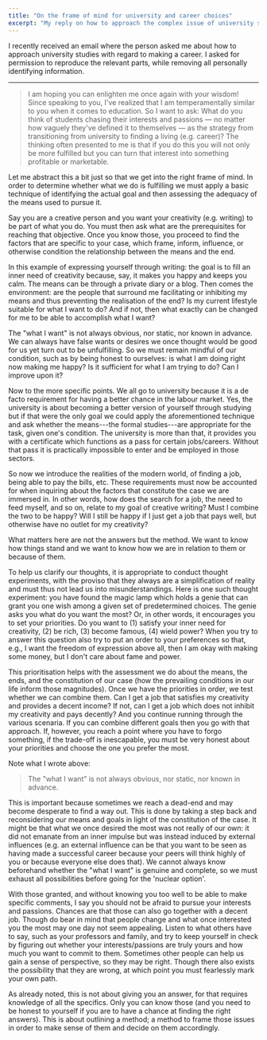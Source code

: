 ```yaml
---
title: "On the frame of mind for university and career choices"
excerpt: "My reply on how to approach the complex issue of university studies followed by career decisions."
---
```


I recently received an email where the person asked me about how to
approach university studies with regard to making a career.  I asked for
permission to reproduce the relevant parts, while removing all
personally identifying information.

* * *

> I am hoping you can enlighten me once again with your wisdom! Since
> speaking to you, I've realized that I am temperamentally similar to
> you when it comes to education. So I want to ask: What do you think of
> students chasing their interests and passions — no matter how vaguely
> they've defined it to themselves — as the strategy from transitioning
> from university to finding a living (e.g. career)?  The thinking often
> presented to me is that if you do this you will not only be more
> fulfilled but you can turn that interest into something profitable or
> marketable.

Let me abstract this a bit just so that we get into the right frame of
mind.  In order to determine whether what we do is fulfilling we must
apply a basic technique of identifying the actual goal and then
assessing the adequacy of the means used to pursue it.

Say you are a creative person and you want your creativity
(e.g. writing) to be part of what you do.  You must then ask what are
the prerequisites for reaching that objective.  Once you know those, you
proceed to find the factors that are specific to your case, which frame,
inform, influence, or otherwise condition the relationship between the
means and the end.

In this example of expressing yourself through writing: the goal is to
fill an inner need of creativity because, say, it makes you happy and
keeps you calm.  The means can be through a private diary or a blog.
Then comes the environment: are the people that surround me facilitating
or inhibiting my means and thus preventing the realisation of the end?
Is my current lifestyle suitable for what I want to do?  And if not,
then what exactly can be changed for me to be able to accomplish what I
want?

The "what I want" is not always obvious, nor static, nor known in
advance.  We can always have false wants or desires we once thought
would be good for us yet turn out to be unfulfilling.  So we must remain
mindful of our condition, such as by being honest to ourselves: is what
I am doing right now making me happy?  Is it sufficient for what I am
trying to do?  Can I improve upon it?

Now to the more specific points.  We all go to university because it is
a de facto requirement for having a better chance in the labour market.
Yes, the university is about becoming a better version of yourself
through studying but if that were the only goal we could apply the
aforementioned technique and ask whether the means---the formal
studies---are appropriate for the task, given one's condition.  The
university is more than that, it provides you with a certificate which
functions as a pass for certain jobs/careers.  Without that pass it is
practically impossible to enter and be employed in those sectors.

So now we introduce the realities of the modern world, of finding a job,
being able to pay the bills, etc.  These requirements must now be
accounted for when inquiring about the factors that constitute the case
we are immersed in.  In other words, how does the search for a job, the
need to feed myself, and so on, relate to my goal of creative writing?
Must I combine the two to be happy?  Will I still be happy if I just get
a job that pays well, but otherwise have no outlet for my creativity?

What matters here are not the answers but the method.  We want to know
how things stand and we want to know how we are in relation to them or
because of them.

To help us clarify our thoughts, it is appropriate to conduct thought
experiments, with the proviso that they always are a simplification of
reality and must thus not lead us into misunderstandings.  Here is one
such thought experiment: you have found the magic lamp which holds a
genie that can grant you one wish among a given set of predetermined
choices.  The genie asks you what do you want the most?  Or, in other
words, it encourages you to set your priorities.  Do you want to (1)
satisfy your inner need for creativity, (2) be rich, (3) become famous,
(4) wield power?  When you try to answer this question also try to put
an order to your preferences so that, e.g., I want the freedom of
expression above all, then I am okay with making some money, but I don't
care about fame and power.

This prioritisation helps with the assessment we do about the means, the
ends, and the constitution of our case (how the prevailing conditions in
our life inform those magnitudes).  Once we have the priorities in
order, we test whether we can combine them.  Can I get a job that
satisfies my creativity and provides a decent income?  If not, can I get
a job which does not inhibit my creativity and pays decently?  And you
continue running through the various scenaria.  If you can combine
different goals then you go with that approach.  If, however, you reach
a point where you have to forgo something, if the trade-off is
inescapable, you must be very honest about your priorities and choose
the one you prefer the most.

Note what I wrote above:

> The "what I want" is not always obvious, nor static, nor known in
> advance.

This is important because sometimes we reach a dead-end and may become
desperate to find a way out.  This is done by taking a step back and
reconsidering our means and goals in light of the constitution of the
case.  It might be that what we once desired the most was not really of
our own: it did not emanate from an inner impulse but was instead
induced by external influences (e.g. an external influence can be that
you want to be seen as having made a successful career because your
peers will think highly of you or because everyone else does that).  We
cannot always know beforehand whether the "what I want" is genuine and
complete, so we must exhaust all possibilities before going for the
'nuclear option'.

With those granted, and without knowing you too well to be able to make
specific comments, I say you should not be afraid to pursue your
interests and passions.  Chances are that those can also go together
with a decent job.  Though do bear in mind that people change and what
once interested you the most may one day not seem appealing.  Listen to
what others have to say, such as your professors and family, and try to
keep yourself in check by figuring out whether your interests/passions
are truly yours and how much you want to commit to them.  Sometimes
other people can help us gain a sense of perspective, so they may be
right.  Though there also exists the possibility that they are wrong, at
which point you must fearlessly mark your own path.

As already noted, this is not about giving you an answer, for that
requires knowledge of all the specifics.  Only you can know those (and
you need to be honest to yourself if you are to have a chance at finding
the right answers).  This is about outlining a method; a method to frame
those issues in order to make sense of them and decide on them
accordingly.
